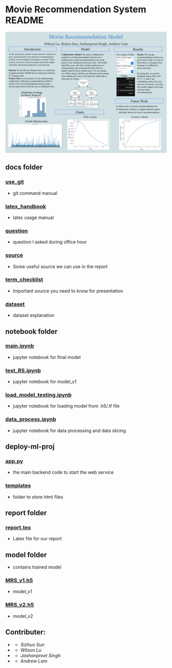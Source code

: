 # Movie Recommendation System README

![Movie_Recommendation_Poster](./image/Movie_Recommendation_Poster.svg)

## docs folder
### [use_git](./docs/use_git.md)
- git command manual
### [latex_handbook](./docs/latex_handbook.md)
- latex usage manual
### [question](./docs/question.md)
- question I asked during office hour
### [source](./docs/source.md)
- Some useful source we can use in the report
### [term_checklist](./docs/term_checklist.md)
- Important source you need to know for presentation
### [dataset](./docs/dataset.md)
- dataset explanation

## notebook folder
### [main.ipynb](./Notebook/main.ipynb)
- jupyter notebook for final model
### [test_RS.ipynb](./Notebook/test_RS.ipynb)
- jupyter notebook for model_v1
### [load_model_testing.ipynb](./Notebook/load_model_testing.ipynb)
- jupyter notebook for loading model from .h5/.tf file
### [data_process.ipynb](./Notebook/data_process.ipynb)
- jupyter notebook for data processing and data slicing

## deploy-ml-proj
### [app.py](./deploy-ml-proj/app.py)
- the main backend code to start the web service
### [templates](./deploy-ml-proj/templates/)
- folder to store html files

## report folder
### [report.tex](./report/report.tex)
- Latex file for our report

## model folder
-  contains trained model
### [MRS_v1.h5](./model/MRS_v1.h5)
- model_v1
### [MRS_v2.h5](./model/MRS_v2.h5)
- model_v2

## **Contributer**:
- - *Sizhuo Sun*
- - *Wilson Lu*
- - *Jashanpreet Singh*
- - *Andrew Lam*
